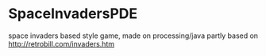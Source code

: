 # SpaceInvadersPDE
space invaders based style game, made on processing/java 
partly based on http://retrobill.com/invaders.htm
